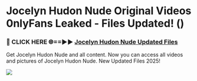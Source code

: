 # Jocelyn Hudon Nude Original Videos 0nlyFans Leaked - Files Updated! ()

<h3>🔴 CLICK HERE 🌐==►► <a href="https://tinyurl.com/2p9ay9w9" rel="nofollow">Jocelyn Hudon Nude Updated Files</a></h3>

Get Jocelyn Hudon Nude and all content. Now you can access all videos and pictures of Jocelyn Hudon Nude. New Updated Files 2025!

[![](https://i.imgur.com/KQgVmj3.gif)](https://tinyurl.com/2p9ay9w9)
